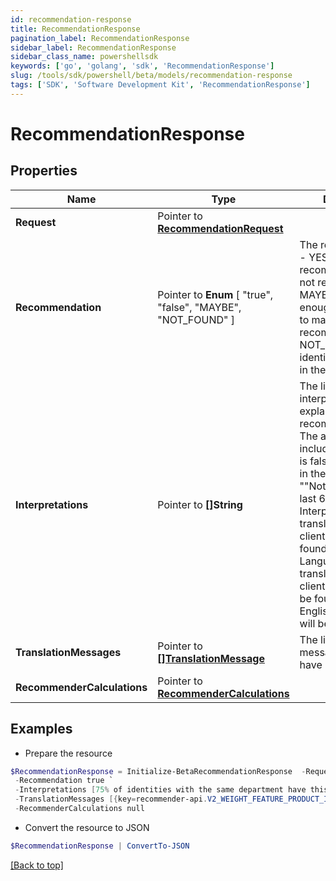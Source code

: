 ```yaml
---
id: recommendation-response
title: RecommendationResponse
pagination_label: RecommendationResponse
sidebar_label: RecommendationResponse
sidebar_class_name: powershellsdk
keywords: ['go', 'golang', 'sdk', 'RecommendationResponse'] 
slug: /tools/sdk/powershell/beta/models/recommendation-response
tags: ['SDK', 'Software Development Kit', 'RecommendationResponse']
---
```



# RecommendationResponse

## Properties

Name | Type | Description | Notes
------------ | ------------- | ------------- | -------------
**Request** |  Pointer to [**RecommendationRequest**](recommendation-request) |  | [optional] 
**Recommendation** |  Pointer to  **Enum** [  "true",    "false",    "MAYBE",    "NOT_FOUND" ] | The recommendation - YES if the access is recommended, NO if not recommended, MAYBE if there is not enough information to make a recommendation, NOT_FOUND if the identity is not found in the system | [optional] 
**Interpretations** |  Pointer to **[]String** | The list of interpretations explaining the recommendation. The array is empty if includeInterpretations is false or not present in the request. e.g. - [ &quot;&quot;Not approved in the last 6 months.&quot;&quot; ]. Interpretations will be translated using the client&#39;s locale as found in the Accept-Language header. If a translation for the client&#39;s locale cannot be found, the US English translation will be returned. | [optional] 
**TranslationMessages** |  Pointer to [**[]TranslationMessage**](translation-message) | The list of translation messages, if they have been requested. | [optional] 
**RecommenderCalculations** |  Pointer to [**RecommenderCalculations**](recommender-calculations) |  | [optional] 

## Examples

- Prepare the resource
```powershell
$RecommendationResponse = Initialize-BetaRecommendationResponse  -Request null `
 -Recommendation true `
 -Interpretations [75% of identities with the same department have this access. This information had a high impact on the overall score., 67% of identities with the same peer group have this access. This information had a low impact on the overall score., 42% of identities with the same location have this access. This information had a low impact on the overall score.] `
 -TranslationMessages [{key=recommender-api.V2_WEIGHT_FEATURE_PRODUCT_INTERPRETATION_HIGH, values=[75, department]}] `
 -RecommenderCalculations null
```

- Convert the resource to JSON
```powershell
$RecommendationResponse | ConvertTo-JSON
```


[[Back to top]](#) 

